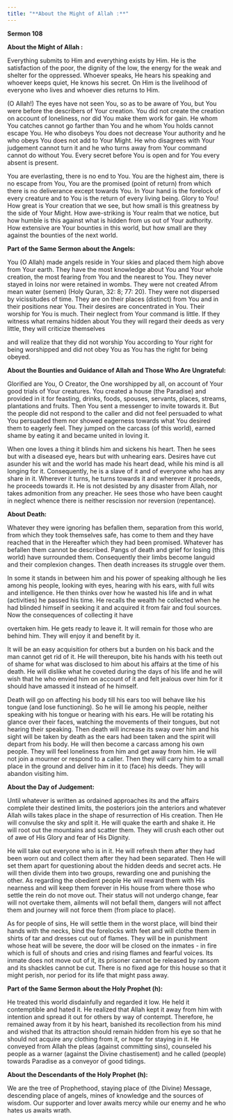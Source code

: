 ```yaml
---
title: "**About the Might of Allah :**" 
---
```

**Sermon 108**

**About the Might of Allah :**

Everything submits to Him and everything exists by Him\. He is the satisfaction of the poor, the dignity of the low, the energy for the weak and shelter for the oppressed\. Whoever speaks, He hears his speaking and whoever keeps quiet, He knows his secret\. On Him is the livelihood of everyone who lives and whoever dies returns to Him\.

\(O Allah\!\) The eyes have not seen You, so as to be aware of You, but You were before the describers of Your creation\. You did not create the creation on account of loneliness, nor did You make them work for gain\. He whom You catches cannot go farther than You and he whom You holds cannot escape You\. He who disobeys You does not decrease Your authority and he who obeys You does not add to Your Might\. He who disagrees with Your judgement cannot turn it and he who turns away from Your command cannot do without You\. Every secret before You is open and for You every absent is present\.

You are everlasting, there is no end to You\. You are the highest aim, there is no escape from You, You are the promised \(point of return\) from which there is no deliverance except towards You\. In Your hand is the forelock of every creature and to You is the return of every living being\. Glory to You\! How great is Your creation that we see, but how small is this greatness by the side of Your Might\. How awe\-striking is Your realm that we notice, but how humble is this against what is hidden from us out of Your authority\. How extensive are Your bounties in this world, but how small are they against the bounties of the next world\.

**Part of the Same Sermon about the Angels:**

You \(O Allah\) made angels reside in Your skies and placed them high above from Your earth\. They have the most knowledge about You and Your whole creation, the most fearing from You and the nearest to You\. They never stayed in loins nor were retained in wombs\. They were not created Afrom mean water \(semen\) \(Holy Quran, 32: 8; 77: 20\)\. They were not dispersed by vicissitudes of time\. They are on their places \(distinct\) from You and in their positions near You\. Their desires are concentrated in You\. Their worship for You is much\. Their neglect from Your command is little\. If they witness what remains hidden about You they will regard their deeds as very little, they will criticize themselves

<a id="page507"></a>and will realize that they did not worship You according to Your right for being worshipped and did not obey You as You has the right for being obeyed\.

**About the Bounties and Guidance of Allah and Those Who Are Ungrateful:**

Glorified are You, O Creator, the One worshipped by all, on account of Your good trials of Your creatures\. You created a house \(the Paradise\) and provided in it for feasting, drinks, foods, spouses, servants, places, streams, plantations and fruits\. Then You sent a messenger to invite towards it\. But the people did not respond to the caller and did not feel persuaded to what You persuaded them nor showed eagerness towards what You desired them to eagerly feel\. They jumped on the carcass \(of this world\), earned shame by eating it and became united in loving it\.

When one loves a thing it blinds him and sickens his heart\. Then he sees but with a diseased eye, hears but with unhearing ears\. Desires have cut asunder his wit and the world has made his heart dead, while his mind is all longing for it\. Consequently, he is a slave of it and of everyone who has any share in it\. Wherever it turns, he turns towards it and wherever it proceeds, he proceeds towards it\. He is not desisted by any disaster from Allah, nor takes admonition from any preacher\. He sees those who have been caught in neglect whence there is neither rescission nor reversion \(repentance\)\.

**About Death:**

Whatever they were ignoring has befallen them, separation from this world, from which they took themselves safe, has come to them and they have reached that in the Hereafter which they had been promised\. Whatever has befallen them cannot be described\. Pangs of death and grief for losing \(this world\) have surrounded them\. Consequently their limbs become languid and their complexion changes\. Then death increases its struggle over them\.

In some it stands in between him and his power of speaking although he lies among his people, looking with eyes, hearing with his ears, with full wits and intelligence\. He then thinks over how he wasted his life and in what \(activities\) he passed his time\. He recalls the wealth he collected when he had blinded himself in seeking it and acquired it from fair and foul sources\. Now the consequences of collecting it have

<a id="page508"></a>overtaken him\. He gets ready to leave it\. It will remain for those who are behind him\. They will enjoy it and benefit by it\.

It will be an easy acquisition for others but a burden on his back and the man cannot get rid of it\. He will thereupon, bite his hands with his teeth out of shame for what was disclosed to him about his affairs at the time of his death\. He will dislike what he coveted during the days of his life and he will wish that he who envied him on account of it and felt jealous over him for it should have amassed it instead of he himself\.

Death will go on affecting his body till his ears too will behave like his tongue \(and lose functioning\)\. So he will lie among his people, neither speaking with his tongue or hearing with his ears\. He will be rotating his glance over their faces, watching the movements of their tongues, but not hearing their speaking\. Then death will increase its sway over him and his sight will be taken by death as the ears had been taken and the spirit will depart from his body\. He will then become a carcass among his own people\. They will feel loneliness from him and get away from him\. He will not join a mourner or respond to a caller\. Then they will carry him to a small place in the ground and deliver him in it to \(face\) his deeds\. They will abandon visiting him\.

**About the Day of Judgement:**

Until whatever is written as ordained approaches its and the affairs complete their destined limits, the posteriors join the anteriors and whatever Allah wills takes place in the shape of resurrection of His creation\. Then He will convulse the sky and split it\. He will quake the earth and shake it\. He will root out the mountains and scatter them\. They will crush each other out of awe of His Glory and fear of His Dignity\.

He will take out everyone who is in it\. He will refresh them after they had been worn out and collect them after they had been separated\. Then He will set them apart for questioning about the hidden deeds and secret acts\. He will then divide them into two groups, rewarding one and punishing the other\. As regarding the obedient people He will reward them with His nearness and will keep them forever in His house from where those who settle the rein do not move out\. Their status will not undergo change, fear will not overtake them, ailments will not befall them, dangers will not affect them and journey will not force them \(from place to place\)\.

<a id="page509"></a>As for people of sins, He will settle them in the worst place, will bind their hands with the necks, bind the forelocks with feet and will clothe them in shirts of tar and dresses cut out of flames\. They will be in punishment whose heat will be severe, the door will be closed on the inmates \- in fire which is full of shouts and cries and rising flames and fearful voices\. Its inmate does not move out of it, its prisoner cannot be released by ransom and its shackles cannot be cut\. There is no fixed age for this house so that it might perish, nor period for its life that might pass away\.

**Part of the Same Sermon about the Holy Prophet \(h\):**

He treated this world disdainfully and regarded it low\. He held it contemptible and hated it\. He realized that Allah kept it away from him with intention and spread it out for others by way of contempt\. Therefore, he remained away from it by his heart, banished its recollection from his mind and wished that its attraction should remain hidden from his eye so that he should not acquire any clothing from it, or hope for staying in it\. He conveyed from Allah the pleas \(against committing sins\), counseled his people as a warner \(against the Divine chastisement\) and he called \(people\) towards Paradise as a conveyor of good tidings\.

**About the Descendants of the Holy Prophet \(h\):**

We are the tree of Prophethood, staying place of \(the Divine\) Message, descending place of angels, mines of knowledge and the sources of wisdom\. Our supporter and lover awaits mercy while our enemy and he who hates us awaits wrath\.

